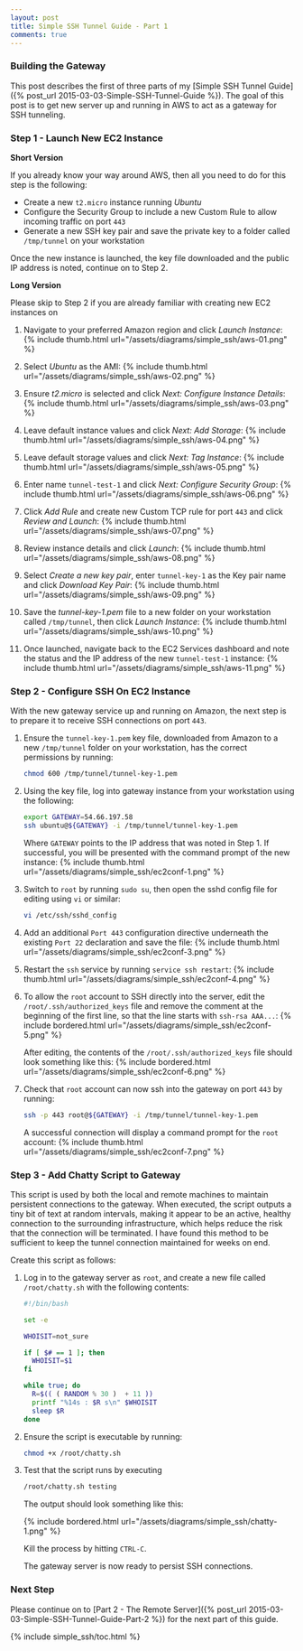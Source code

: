 ```yaml
---
layout: post
title: Simple SSH Tunnel Guide - Part 1
comments: true
---
```



### Building the Gateway

  This post describes the first of three parts of my [Simple SSH Tunnel Guide]({% post_url 2015-03-03-Simple-SSH-Tunnel-Guide %}). The goal of this post is to get new server up and running in AWS to act as a gateway for SSH tunneling.


<a name="step1"></a>
### Step 1 - Launch New EC2 Instance

<a name="shortver"></a>
__Short Version__

If you already know your way around AWS, then all you need to do for this step is the following:

* Create a new `t2.micro` instance running _Ubuntu_
* Configure the Security Group to include a new Custom Rule to allow incoming traffic on port `443`
* Generate a new SSH key pair and save the private key to a folder called `/tmp/tunnel` on your workstation 

Once the new instance is launched, the key file downloaded and the public IP address is noted, continue on to Step 2.


<a name="longver"></a>
__Long Version__

Please skip to Step 2 if you are already familiar with creating new EC2 instances on 

1. Navigate to your preferred Amazon region and click _Launch Instance_:
{% include thumb.html url="/assets/diagrams/simple_ssh/aws-01.png" %}

2. Select _Ubuntu_ as the AMI:
{% include thumb.html url="/assets/diagrams/simple_ssh/aws-02.png" %}

3. Ensure _t2.micro_ is selected and click _Next: Configure Instance Details_:
{% include thumb.html url="/assets/diagrams/simple_ssh/aws-03.png" %}

4. Leave default instance values and click _Next: Add Storage_:
{% include thumb.html url="/assets/diagrams/simple_ssh/aws-04.png" %}

5. Leave default storage values and click _Next: Tag Instance_:
{% include thumb.html url="/assets/diagrams/simple_ssh/aws-05.png" %}

6. Enter name `tunnel-test-1` and click _Next: Configure Security Group_:
{% include thumb.html url="/assets/diagrams/simple_ssh/aws-06.png" %}

7. Click _Add Rule_ and create new Custom TCP rule for port `443` and click _Review and Launch_:
{% include thumb.html url="/assets/diagrams/simple_ssh/aws-07.png" %}

8. Review instance details and click _Launch_:
{% include thumb.html url="/assets/diagrams/simple_ssh/aws-08.png" %}

9. Select _Create a new key pair_, enter `tunnel-key-1` as the Key pair name and click _Download Key Pair_:
{% include thumb.html url="/assets/diagrams/simple_ssh/aws-09.png" %}

10. Save the _tunnel-key-1.pem_ file to a new folder on your workstation called `/tmp/tunnel`, then click _Launch Instance_:
{% include thumb.html url="/assets/diagrams/simple_ssh/aws-10.png" %}

11. Once launched, navigate back to the EC2 Services dashboard and note the status and the IP address of the new `tunnel-test-1` instance:
{% include thumb.html url="/assets/diagrams/simple_ssh/aws-11.png" %}


<a name="step2"></a>
### Step 2 - Configure SSH On EC2 Instance

With the new gateway service up and running on Amazon, the next step is to prepare it to receive SSH connections on port `443`.

1. Ensure the `tunnel-key-1.pem` key file, downloaded from Amazon to a new `/tmp/tunnel` folder on your workstation, has the correct permissions by running:

    ```bash
    chmod 600 /tmp/tunnel/tunnel-key-1.pem
    ```

2. Using the key file, log into gateway instance from your workstation using the following:

    ```bash
    export GATEWAY=54.66.197.58
    ssh ubuntu@${GATEWAY} -i /tmp/tunnel/tunnel-key-1.pem
    ```

    Where `GATEWAY` points to the IP address that was noted in Step 1. If successful, you will be presented with the command prompt of the new instance:
{% include thumb.html url="/assets/diagrams/simple_ssh/ec2conf-1.png" %}

3. Switch to `root` by running `sudo su`, then open the sshd config file for editing using `vi` or similar:

    ```bash
    vi /etc/ssh/sshd_config
    ```

4. Add an additional `Port 443` configuration directive underneath the existing `Port 22` declaration and save the file:
{% include thumb.html url="/assets/diagrams/simple_ssh/ec2conf-3.png" %}

5. Restart the `ssh` service by running `service ssh restart`:
{% include thumb.html url="/assets/diagrams/simple_ssh/ec2conf-4.png" %}

6. To allow the `root` account to SSH directly into the server, edit the `/root/.ssh/authorized_keys` file and remove the comment at the beginning of the first line, so that the line starts with `ssh-rsa AAA...`:
{% include bordered.html url="/assets/diagrams/simple_ssh/ec2conf-5.png" %}

    After editing, the contents of the `/root/.ssh/authorized_keys` file should look something like this:
{% include bordered.html url="/assets/diagrams/simple_ssh/ec2conf-6.png" %}

7. Check that `root` account can now ssh into the gateway on port `443` by running:

    ```bash
    ssh -p 443 root@${GATEWAY} -i /tmp/tunnel/tunnel-key-1.pem
    ```

    A successful connection will display a command prompt for the `root` account:
{% include thumb.html url="/assets/diagrams/simple_ssh/ec2conf-7.png" %}


<a name="step3"></a>
### Step 3 - Add Chatty Script to Gateway

This script is used by both the local and remote machines to maintain persistent connections to the gateway. When executed, the script outputs a tiny bit of text at random intervals, making it appear to be an active, healthy connection to the surrounding infrastructure, which helps reduce the risk that the connection will be terminated. I have found this method to be sufficient to keep the tunnel connection maintained for weeks on end.

Create this script as follows:

1. Log in to the gateway server as `root`, and create a new file called `/root/chatty.sh` with the following contents:

    ```bash
    #!/bin/bash

    set -e
    
    WHOISIT=not_sure
    
    if [ $# == 1 ]; then
      WHOISIT=$1
    fi
    
    while true; do
      R=$(( ( RANDOM % 30 )  + 11 ))
      printf "%14s : $R s\n" $WHOISIT
      sleep $R
    done
    ```

2. Ensure the script is executable by running:

    ```bash
    chmod +x /root/chatty.sh
    ```

3. Test that the script runs by executing 

    ```bash
    /root/chatty.sh testing
    ```

    The output should look something like this:

    {% include bordered.html url="/assets/diagrams/simple_ssh/chatty-1.png" %}

    Kill the process by hitting `CTRL-C`.

    The gateway server is now ready to persist SSH connections. 


<a name="next"></a>
### Next Step

Please continue on to [Part 2 - The Remote Server]({% post_url 2015-03-03-Simple-SSH-Tunnel-Guide-Part-2 %}) for the next part of this guide.


{% include simple_ssh/toc.html %}
